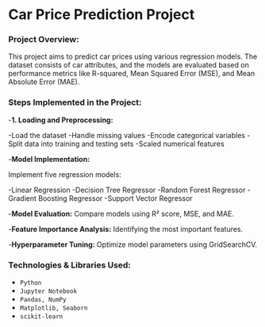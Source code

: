# Car Price Prediction Project

### Project Overview:
This project aims to predict car prices using various regression models. The dataset consists of car attributes, and the models are evaluated based on performance metrics like R-squared, Mean Squared Error (MSE), and Mean Absolute Error (MAE).

### Steps Implemented in the Project:

-**1. Loading and Preprocessing:** 

-Load the dataset
-Handle missing values
-Encode categorical variables
-Split data into training and testing sets
-Scaled numerical features

-**Model Implementation:** 

Implement five regression models:

-Linear Regression
-Decision Tree Regressor
-Random Forest Regressor
-Gradient Boosting Regressor
-Support Vector Regressor

-**Model Evaluation:** 
Compare models using R² score, MSE, and MAE.

-**Feature Importance Analysis:** 
Identifying the most important features.

-**Hyperparameter Tuning:** 
Optimize model parameters using GridSearchCV.


### Technologies & Libraries Used:
  - `Python`
  - `Jupyter Notebook`
  - `Pandas, NumPy`
  - `Matplotlib, Seaborn`
  - `scikit-learn`
